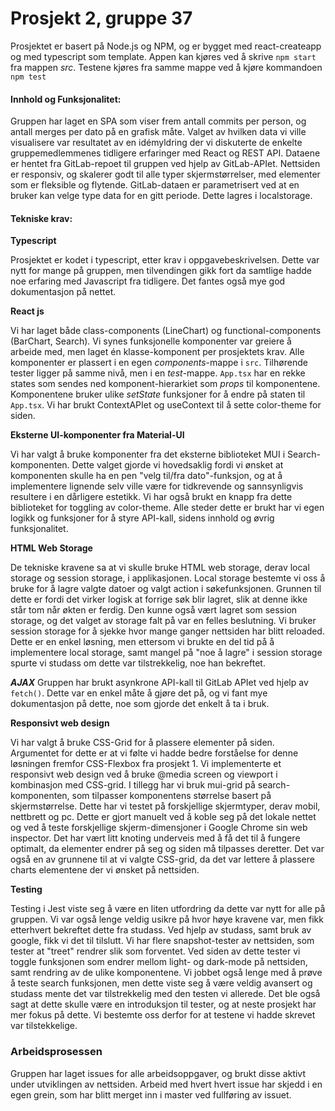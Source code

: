 # Prosjekt 2, gruppe 37

Prosjektet er basert på Node.js og NPM, og er bygget med react-createapp og med typescript som template. 
Appen kan kjøres ved å skrive `npm start` fra mappen *src*. Testene kjøres fra samme mappe ved å kjøre kommandoen `npm test`


#### Innhold og Funksjonalitet:
Gruppen har laget en SPA som viser frem antall commits per person, og antall merges per dato på en grafisk måte. Valget av hvilken data vi ville visualisere var resultatet av en idémyldring der vi diskuterte de enkelte gruppemedlemmenes tidligere erfaringer med React og REST API. Dataene er hentet fra GitLab-repoet til gruppen ved hjelp av GitLab-APIet. Nettsiden er responsiv, og skalerer godt til alle typer skjermstørrelser, med elementer som er fleksible og flytende. GitLab-dataen er parametrisert ved at en bruker kan velge type data for en gitt periode. Dette lagres i localstorage. 


#### Tekniske krav:

**Typescript**

Prosjektet er kodet i typescript, etter krav i oppgavebeskrivelsen. Dette var nytt for mange på gruppen, men tilvendingen gikk fort da samtlige hadde noe erfaring med Javascript fra tidligere. Det fantes også mye god dokumentasjon på nettet.

**React js**

Vi har laget både class-components (LineChart) og functional-components (BarChart, Search). Vi synes funksjonelle komponenter var greiere å arbeide med, men laget én klasse-komponent per prosjektets krav. Alle komponenter er plassert i en egen *components*-mappe i `src`. Tilhørende tester ligger på samme nivå, men i en *test*-mappe. `App.tsx` har en rekke states som sendes ned komponent-hierarkiet som *props* til komponentene. Komponentene bruker ulike *setState* funksjoner for å endre på staten til `App.tsx`. Vi har brukt ContextAPIet og useContext til å sette color-theme for siden. 

**Eksterne UI-komponenter fra Material-UI**

Vi har valgt å bruke komponenter fra det eksterne biblioteket MUI i Search-komponenten. Dette valget gjorde vi hovedsaklig fordi vi ønsket at komponenten skulle ha en pen "velg til/fra dato"-funksjon, og at å implementere lignende selv ville være for tidkrevende og sannsynligvis resultere i en dårligere estetikk. Vi har også brukt en knapp fra dette biblioteket for toggling av color-theme. Alle steder dette er brukt har vi egen logikk og funksjoner for å styre API-kall, sidens innhold og øvrig funksjonalitet. 

**HTML Web Storage**

De tekniske kravene sa at vi skulle bruke HTML web storage, derav local storage og session storage, i applikasjonen. Local storage bestemte vi oss å bruke for å lagre valgte datoer og valgt action i søkefunksjonen. Grunnen til dette er fordi det virker logisk at forrige søk blir lagret, slik at denne ikke står tom når økten er ferdig. Den kunne også vært lagret som session storage, og det valget av storage falt på var en felles beslutning. Vi bruker session storage for å sjekke hvor mange ganger nettsiden har blitt reloaded. Dette er en enkel løsning, men ettersom vi brukte en del tid på å implementere local storage, samt mangel på "noe å lagre" i session storage spurte vi studass om dette var tilstrekkelig, noe han bekreftet.

***AJAX***
Gruppen har brukt asynkrone API-kall til GitLab APIet ved hjelp av `fetch()`. Dette var en enkel måte å gjøre det på, og vi fant mye dokumentasjon på dette, noe som gjorde det enkelt å ta i bruk. 

**Responsivt web design**

Vi har valgt å bruke CSS-Grid for å plassere elementer på siden. Argumentet for dette er at vi følte vi hadde bedre forståelse for denne løsningen fremfor CSS-Flexbox fra prosjekt 1. Vi implementerte et responsivt web design ved å bruke @media screen og viewport i kombinasjon med CSS-grid. I tillegg har vi bruk mui-grid på search-komponenten, som tilpasser komponentens størrelse basert på skjermstørrelse. Dette har vi testet på forskjellige skjermtyper, derav mobil, nettbrett og pc. Dette er gjort manuelt ved å koble seg på det lokale nettet og ved å teste forskjellige skjerm-dimensjoner i Google Chrome sin web inspector. Det har vært litt knoting underveis med å få det til å fungere optimalt, da elementer endrer på seg og siden må tilpasses deretter. Det var også en av grunnene til at vi valgte CSS-grid, da det var lettere å plassere charts elementene der vi ønsket på nettsiden.

**Testing**

Testing i Jest viste seg å være en liten utfordring da dette var nytt for alle på gruppen. Vi var også lenge veldig usikre på hvor høye kravene var, men fikk etterhvert bekreftet dette fra studass. Ved hjelp av studass, samt bruk av google, fikk vi det til tilslutt. Vi har flere snapshot-tester av nettsiden, som tester at "treet" rendrer slik som forventet. Ved siden av dette tester vi toggle funksjonen som endrer mellom light- og dark-mode på nettsiden, samt rendring av de ulike komponentene. Vi jobbet også lenge med å prøve å teste search funksjonen, men dette viste seg å være veldig avansert og studass mente det var tilstrekkelig med den testen vi allerede. Det ble også sagt at dette skulle være en introduksjon til tester, og at neste prosjekt har mer fokus på dette. Vi bestemte oss derfor for at testene vi hadde skrevet var tilstekkelige.

### Arbeidsprosessen 
Gruppen har laget issues for alle arbeidsoppgaver, og brukt disse aktivt under utviklingen av nettsiden. Arbeid med hvert hvert issue har skjedd i en egen grein, som har blitt merget inn i master ved fullføring av issuet. 
